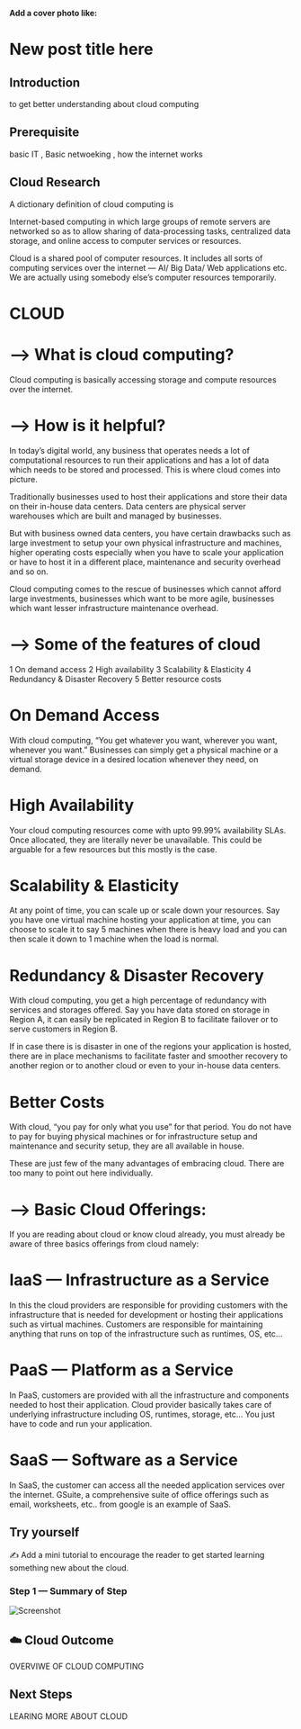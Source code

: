 **Add a cover photo like:**
<!-- ![placeholder image](https://via.placeholder.com/1200x600) -->

# New post title here

## Introduction

to get better understanding about cloud computing


## Prerequisite

basic IT , Basic netwoeking , how the internet works

<!-- ## Use Case

- 🖼️ (Show-Me) Create an graphic or diagram that illustrate the use-case of how this knowledge could be applied to real-world project
- ✍️ (Show-Me) Explain in one or two sentences the use case -->

## Cloud Research

A dictionary definition of cloud computing is


Internet-based computing in which large groups of remote servers are networked so as to allow sharing of data-processing tasks, centralized data storage, and online access to computer services or resources.

Cloud is a shared pool of computer resources. It includes all sorts of computing services over the internet — AI/ Big Data/ Web applications etc. We are actually using somebody else’s computer resources temporarily.

# CLOUD 

# --> What is cloud computing?
Cloud computing is basically accessing storage and compute resources over the internet.

# --> How is it helpful?
In today’s digital world, any business that operates needs a lot of computational resources to run their applications and has a lot of data which needs to be stored and processed. This is where cloud comes into picture.


Traditionally businesses used to host their applications and store their data on their in-house data centers. Data centers are physical server warehouses which are built and managed by businesses.


But with business owned data centers, you have certain drawbacks such as large investment to setup your own physical infrastructure and machines, higher operating costs especially when you have to scale your application or have to host it in a different place, maintenance and security overhead and so on.


Cloud computing comes to the rescue of businesses which cannot afford large investments, businesses which want to be more agile, businesses which want lesser infrastructure maintenance overhead.


# --> Some of the features of cloud
1 On demand access
2 High availability
3 Scalability & Elasticity
4 Redundancy & Disaster Recovery
5 Better resource costs

# On Demand Access

With cloud computing,
“You get whatever you want, wherever you want, whenever you want.”
Businesses can simply get a physical machine or a virtual storage device in a desired location whenever they need, on demand.


# High Availability
Your cloud computing resources come with upto 99.99% availability SLAs. Once allocated, they are literally never be unavailable. This could be arguable for a few resources but this mostly is the case.


# Scalability & Elasticity
At any point of time, you can scale up or scale down your resources. Say you have one virtual machine hosting your application at time, you can choose to scale it to say 5 machines when there is heavy load and you can then scale it down to 1 machine when the load is normal.


# Redundancy & Disaster Recovery
With cloud computing, you get a high percentage of redundancy with services and storages offered. Say you have data stored on storage in Region A, it can easily be replicated in Region B to facilitate failover or to serve customers in Region B.

If in case there is is disaster in one of the regions your application is hosted, there are in place mechanisms to facilitate faster and smoother recovery to another region or to another cloud or even to your in-house data centers.


# Better Costs
With cloud, “you pay for only what you use” for that period. You do not have to pay for buying physical machines or for infrastructure setup and maintenance and security setup, they are all available in house.

These are just few of the many advantages of embracing cloud. There are too many to point out here individually.

# --> Basic Cloud Offerings:
If you are reading about cloud or know cloud already, you must already be aware of three basics offerings from cloud namely:

# IaaS — Infrastructure as a Service
In this the cloud providers are responsible for providing customers with the infrastructure that is needed for development or hosting their applications such as virtual machines. Customers are responsible for maintaining anything that runs on top of the infrastructure such as runtimes, OS, etc…



# PaaS — Platform as a Service
In PaaS, customers are provided with all the infrastructure and components needed to host their application. Cloud provider basically takes care of underlying infrastructure including OS, runtimes, storage, etc… You just have to code and run your application.



# SaaS — Software as a Service
In SaaS, the customer can access all the needed application services over the internet. GSuite, a comprehensive suite of office offerings such as email, worksheets, etc.. from google is an example of SaaS.





## Try yourself

✍️ Add a mini tutorial to encourage the reader to get started learning something new about the cloud.

### Step 1 — Summary of Step

![Screenshot](https://via.placeholder.com/500x300)

<!-- ### Step 1 — Summary of Step

![Screenshot](https://via.placeholder.com/500x300)

### Step 3 — Summary of Step

![Screenshot](https://via.placeholder.com/500x300) -->

## ☁️ Cloud Outcome

OVERVIWE OF CLOUD COMPUTING

## Next Steps

LEARING MORE ABOUT CLOUD

<!-- ## Social Proof

✍️ Show that you shared your process on Twitter or LinkedIn

[link](link) -->
